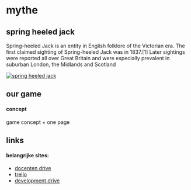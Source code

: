 # mythe

## spring heeled jack
  Spring-heeled Jack is an entity in English folklore of the Victorian era. The
  first claimed sighting of Spring-heeled Jack was in 1837.[1] Later sightings
  were reported all over Great Britain and were especially prevalent in suburban
  London, the Midlands and Scotland

  [![spring heeled jack](https://horrorpediadotcom.files.wordpress.com/2013/02/springheeledjack.jpg)](http://github.com)

## our game

#### concept
game concept + one page

## links

#### belangrijke sites:
 * [docenten drive](https://drive.google.com/drive/folders/0B8PA8f7mwnJjSGdIUl80WHBXdnc)
 * [trello](https://trello.com/b/WKhOVvOT/mythe)
 * [development drive](https://drive.google.com/drive/u/0/folders/0BxD7i9v1hnKLd24zU3JCdGxWcDg)
